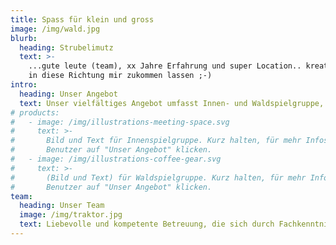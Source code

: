 ```yaml
---
title: Spass für klein und gross
image: /img/wald.jpg
blurb:
  heading: Strubelimutz
  text: >-
    ...gute leute (team), xx Jahre Erfahrung und super Location.. kreativer Text
    in diese Richtung mir zukommen lassen ;-)
intro:
  heading: Unser Angebot
  text: Unser vielfältiges Angebot umfasst Innen- und Waldspielgruppe, sowie Erlebnisnachmittage für Kinder ab 2 Jahren bis und mit 3. Klasse. 
# products:
#   - image: /img/illustrations-meeting-space.svg
#     text: >-
#       Bild und Text für Innenspielgruppe. Kurz halten, für mehr Infos soll der 
#       Benutzer auf "Unser Angebot" klicken.
#   - image: /img/illustrations-coffee-gear.svg
#     text: >-
#       (Bild und Text) für Waldspielgruppe. Kurz halten, für mehr Infos soll der 
#       Benutzer auf "Unser Angebot" klicken.
team:
  heading: Unser Team
  image: /img/traktor.jpg
  text: Liebevolle und kompetente Betreuung, die sich durch Fachkenntnis und Erfahrung auszeichnen
---
```


